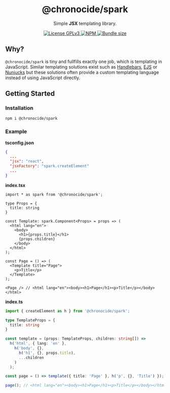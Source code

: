 <div align="center">
  <h1>@chronocide/spark</h1>
  <p>Simple <b>JSX</b> templating library.</p>
</div>

<div align="center">
  <a href="/LICENSE">
    <img alt="License GPLv3" src="https://img.shields.io/badge/license-GPLv3-blue.svg" />
  </a>
  <a href="https://www.npmjs.com/package/@chronocide/spark">
    <img alt="NPM" src="https://img.shields.io/npm/v/@chronocide/spark?label=npm">
  </a>
  <a href="https://bundlephobia.com/result?p=@chronocide/spark@latest">
    <img alt="Bundle size" src="https://img.shields.io/bundlephobia/minzip/@chronocide/spark@latest.svg">
  </a>
</div>

## Why?

`@chronocide/spark` is tiny and fullfills exactly one job, which is templating in JavaScript. Similar templating solutions exist such as [Handlebars](https://handlebarsjs.com/), [EJS](https://ejs.co/) or [Nunjucks](https://github.com/mozilla/nunjucks) but these solutions often provide a custom templating language instead of using JavaScript directly.

## Getting Started

### Installation

```sh
npm i @chronocide/spark
```

### Example

**tsconfig.json**

```JSON
{
  ...
  "jsx": "react",
  "jsxFactory": "spark.createElement"
  ...
}
```

**index.tsx**

```TSX
import * as spark from '@chronocide/spark';

type Props = {
  title: string
}

const Template: spark.Component<Props> = props => (
  <html lang="en">
    <body>
      <h1>{props.title}</h1>
      {props.children}
    </body>
  </html>
);

const Page = () => (
  <Template title="Page">
    <p>Title</p>
  </Template>
);

<Page /> // <html lang="en"><body><h1>Page</h1><p>Title</p></body></html>
```

**index.ts**

```ts
import { createElement as h } from '@chronocide/spark';

type TemplateProps = {
  title: string
}

const template = (props: TemplateProps, children: string[]) =>
  h('html', { lang: 'en' },
    h('body', {},
      h('h1', {}, props.title),
      ...children
    )
  );

const page = () => template({ title: 'Page' }, h('p', {}, 'Title') });

page(); // <html lang="en"><body><h1>Page</h1><p>Title</p></body></html>
```